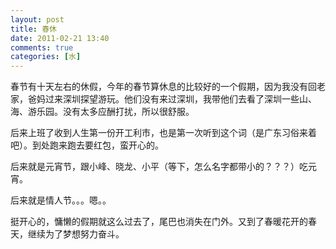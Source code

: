 ```yaml
---
layout: post
title: 春休
date: 2011-02-21 13:40
comments: true
categories: [水]
---
```

春节有十天左右的休假，今年的春节算休息的比较好的一个假期，因为我没有回老家，爸妈过来深圳探望游玩。他们没有来过深圳，我带他们去看了深圳一些山、海、游乐园。没有太多应酬打扰，所以很舒服。

后来上班了收到人生第一份开工利市，也是第一次听到这个词（是广东习俗来着吧）。到处跑来跑去要红包，蛮开心的。

后来就是元宵节，跟小峰、晓龙、小平（等下，怎么名字都带小的？？？）吃元宵。

后来就是情人节。。。嗯。。

挺开心的，慵懒的假期就这么过去了，尾巴也消失在门外。又到了春暖花开的春天，继续为了梦想努力奋斗。